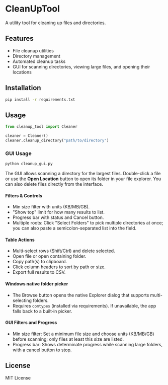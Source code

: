# CleanUpTool

A utility tool for cleaning up files and directories.

## Features

- File cleanup utilities
- Directory management
- Automated cleanup tasks
- GUI for scanning directories, viewing large files, and opening their locations

## Installation

```bash
pip install -r requirements.txt
```

## Usage

```python
from cleanup_tool import Cleaner

cleaner = Cleaner()
cleaner.cleanup_directory("path/to/directory")
```

### GUI Usage

```bash
python cleanup_gui.py
```

The GUI allows scanning a directory for the largest files. Double-click a file or use the **Open Location** button to open its folder in your file explorer. You can also delete files directly from the interface.

#### Filters & Controls
- Min size filter with units (KB/MB/GB).
- "Show top" limit for how many results to list.
- Progress bar with status and Cancel button.
- Multiple roots: Click "Select Folders" to pick multiple directories at once; you can also paste a semicolon-separated list into the field.

#### Table Actions
- Multi-select rows (Shift/Ctrl) and delete selected.
- Open file or open containing folder.
- Copy path(s) to clipboard.
- Click column headers to sort by path or size.
- Export full results to CSV.

#### Windows native folder picker
- The Browse button opens the native Explorer dialog that supports multi-selecting folders.
- Requires `comtypes` (installed via requirements). If unavailable, the app falls back to a built‑in picker.

#### GUI Filters and Progress

- Min size filter: Set a minimum file size and choose units (KB/MB/GB) before scanning; only files at least this size are listed.
- Progress bar: Shows determinate progress while scanning large folders, with a cancel button to stop.

## License

MIT License
